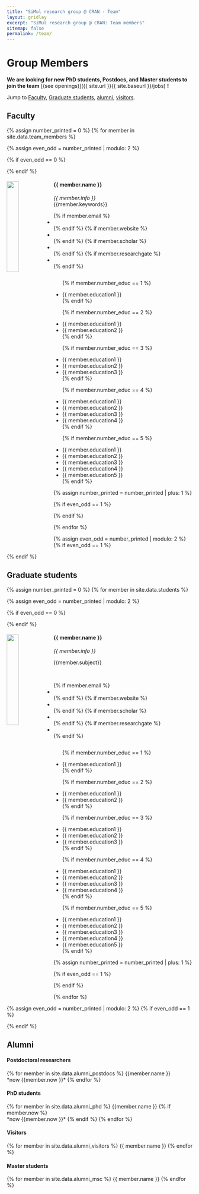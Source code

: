 ```yaml
---
title: "SiMul research group @ CRAN - Team"
layout: gridlay
excerpt: "SiMul research group @ CRAN: Team members"
sitemap: false
permalink: /team/
---
```


# Group Members

 **We are  looking for new PhD students, Postdocs, and Master students to join the team** [(see openings)]({{ site.url }}{{ site.baseurl }}/jobs) **!**


Jump to [Faculty](#faculty), [Graduate students](#graduate-students), [alumni](#alumni), [visitors](#lab-visitors).

## Faculty
{% assign number_printed = 0 %}
{% for member in site.data.team_members %}

{% assign even_odd = number_printed | modulo: 2 %}

{% if even_odd == 0 %}
<div class="row">
{% endif %}

<div class="col-sm-6 clearfix">
  <img src="{{ site.url }}{{ site.baseurl }}/images/teampic/{{ member.photo }}" class="img-responsive" width="25%" style="float: left" />
  <h4>{{ member.name }}</h4>
  <i>{{ member.info }} </i> <!--<br>email: <{{ member.email }}></i> -->
    <br/>
  {{member.keywords}}
  <br/>
  <ul class="list-inline">
  {% if member.email %}
  <li class="list-inline-item">
  <a href="mailto:firstname.lastname@univ-lorraine.fr"  title="email" class="no-mark-external">
    <span class="fa fa-envelope"></span>
    <!-- <span class="sr-only">{{ name }}</span> -->
  </a>
  </li>
  {% endif %}
  {% if member.website %}
  <li class="list-inline-item">
  <a href="{{member.website}}" title="personal website" class="no-mark-external">
    <span class="fa fa-globe"></span>
    <!-- <span class="sr-only">{{ name }}</span> -->
  </a>
  </li>
  {% endif %}
  {% if member.scholar %}
  <li class="list-inline-item">
  <a href="{{member.scholar}}" title="scholar" class="no-mark-external">
    <span class="ai ai-lg ai-google-scholar-square"></span>
    <!-- <span class="sr-only">{{ name }}</span> -->
  </a>
  </li>
  {% endif %}
  {% if member.researchgate %}
  <li class="list-inline-item">
  <a href="{{member.researchgate}}" title="rg" class="no-mark-external">
    <span class="ai ai-lg ai-researchgate-square"></span>
    <!-- <span class="sr-only">{{ name }}</span> -->
  </a>
  </li>
  {% endif %}
  </ul>
  <ul style="overflow: hidden">

  {% if member.number_educ == 1 %}
  <li> {{ member.education1 }} </li>
  {% endif %}

  {% if member.number_educ == 2 %}
  <li> {{ member.education1 }} </li>
  <li> {{ member.education2 }} </li>
  {% endif %}

  {% if member.number_educ == 3 %}
  <li> {{ member.education1 }} </li>
  <li> {{ member.education2 }} </li>
  <li> {{ member.education3 }} </li>
  {% endif %}

  {% if member.number_educ == 4 %}
  <li> {{ member.education1 }} </li>
  <li> {{ member.education2 }} </li>
  <li> {{ member.education3 }} </li>
  <li> {{ member.education4 }} </li>
  {% endif %}

  {% if member.number_educ == 5 %}
  <li> {{ member.education1 }} </li>
  <li> {{ member.education2 }} </li>
  <li> {{ member.education3 }} </li>
  <li> {{ member.education4 }} </li>
  <li> {{ member.education5 }} </li>
  {% endif %}

  </ul>
</div>

{% assign number_printed = number_printed | plus: 1 %}

{% if even_odd == 1 %}
</div>
{% endif %}

{% endfor %}

{% assign even_odd = number_printed | modulo: 2 %}
{% if even_odd == 1 %}
</div>
{% endif %}




## Graduate students
{% assign number_printed = 0 %}
{% for member in site.data.students %}

{% assign even_odd = number_printed | modulo: 2 %}

{% if even_odd == 0 %}
<div class="row">
{% endif %}

<div class="col-sm-6 clearfix">
  <img src="{{ site.url }}{{ site.baseurl }}/images/teampic/{{ member.photo }}" class="img-responsive" width="25%" style="float: left" />
  <h4>{{ member.name }}</h4>
  <i>{{ member.info }} </i> <!--<br>email: <{{ member.email }}></i> -->
    <br/>
  <p class="text-muted"> {{member.subject}}</p>
  <br/>
  <ul class="list-inline">
  {% if member.email %}
  <li class="list-inline-item">
  <a href="mailto:firstname.lastname@univ-lorraine.fr"  title="email" class="no-mark-external">
    <span class="fa fa-envelope"></span>
    <!-- <span class="sr-only">{{ name }}</span> -->
  </a>
  </li>
  {% endif %}
  {% if member.website %}
  <li class="list-inline-item">
  <a href="{{member.website}}" title="personal website" class="no-mark-external">
    <span class="fa fa-globe"></span>
    <!-- <span class="sr-only">{{ name }}</span> -->
  </a>
  </li>
  {% endif %}
  {% if member.scholar %}
  <li class="list-inline-item">
  <a href="{{member.scholar}}" title="scholar" class="no-mark-external">
    <span class="ai ai-lg ai-google-scholar-square"></span>
    <!-- <span class="sr-only">{{ name }}</span> -->
  </a>
  </li>
  {% endif %}
  {% if member.researchgate %}
  <li class="list-inline-item">
  <a href="{{member.researchgate}}" title="rg" class="no-mark-external">
    <span class="ai ai-lg ai-researchgate-square"></span>
    <!-- <span class="sr-only">{{ name }}</span> -->
  </a>
  </li>
  {% endif %}
  </ul>
  <ul style="overflow: hidden">

  {% if member.number_educ == 1 %}
  <li> {{ member.education1 }} </li>
  {% endif %}

  {% if member.number_educ == 2 %}
  <li> {{ member.education1 }} </li>
  <li> {{ member.education2 }} </li>
  {% endif %}

  {% if member.number_educ == 3 %}
  <li> {{ member.education1 }} </li>
  <li> {{ member.education2 }} </li>
  <li> {{ member.education3 }} </li>
  {% endif %}

  {% if member.number_educ == 4 %}
  <li> {{ member.education1 }} </li>
  <li> {{ member.education2 }} </li>
  <li> {{ member.education3 }} </li>
  <li> {{ member.education4 }} </li>
  {% endif %}

  {% if member.number_educ == 5 %}
  <li> {{ member.education1 }} </li>
  <li> {{ member.education2 }} </li>
  <li> {{ member.education3 }} </li>
  <li> {{ member.education4 }} </li>
  <li> {{ member.education5 }} </li>
  {% endif %}

  </ul>
</div>

{% assign number_printed = number_printed | plus: 1 %}

{% if even_odd == 1 %}
</div>
{% endif %}

{% endfor %}

{% assign even_odd = number_printed | modulo: 2 %}
{% if even_odd == 1 %}
</div>
{% endif %}




<!-- {% assign number_printed = 0 %}
{% for member in site.data.alumni_members %}

{% assign even_odd = number_printed | modulo: 2 %}

{% if even_odd == 0 %}
<div class="row">
{% endif %}

<div class="col-sm-6 clearfix">
  <img src="{{ site.url }}{{ site.baseurl }}/images/teampic/{{ member.photo }}" class="img-responsive" width="25%" style="float: left" />
  <h4>{{ member.name }}</h4>
  <i>{{ member.duration }} <br> Role: {{ member.info }}</i>
  <ul style="overflow: hidden">

  </ul>
</div>

{% assign number_printed = number_printed | plus: 1 %}

{% if even_odd == 1 %}
</div>
{% endif %}

{% endfor %}

{% assign even_odd = number_printed | modulo: 2 %}
{% if even_odd == 1 %}
</div>
{% endif %} -->

## Alumni
<div class="row">
<div class="col-md-6 clearfix">
<h4>Postdoctoral researchers</h4>
{% for member in site.data.alumni_postdocs %}
{{member.name }} <br />
*now {{member.now }}*
{% endfor %}
</div>

<div class="col-md-6 clearfix">
<h4>PhD students</h4>
{% for member in site.data.alumni_phd %}
{{member.name }}
{% if member.now %} <br/> *now {{member.now }}*
{% endif %}
{% endfor %}
</div>
</div>

<div class=row>
<div class="col-md-6 clearfix">
<h4>Visitors</h4>
{% for member in site.data.alumni_visitors %}
{{ member.name }}
{% endfor %}
</div>
<div class="col-md-6 clearfix">
<h4>Master students</h4>
{% for member in site.data.alumni_msc %}
{{ member.name }}
{% endfor %}
</div>
